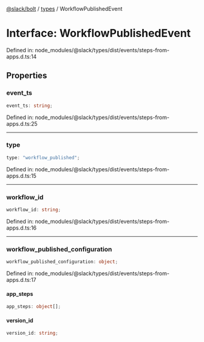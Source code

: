 [@slack/bolt](../../../../index.md) / [types](../index.md) / WorkflowPublishedEvent

# Interface: WorkflowPublishedEvent

Defined in: node\_modules/@slack/types/dist/events/steps-from-apps.d.ts:14

## Properties

### event\_ts

```ts
event_ts: string;
```

Defined in: node\_modules/@slack/types/dist/events/steps-from-apps.d.ts:25

***

### type

```ts
type: "workflow_published";
```

Defined in: node\_modules/@slack/types/dist/events/steps-from-apps.d.ts:15

***

### workflow\_id

```ts
workflow_id: string;
```

Defined in: node\_modules/@slack/types/dist/events/steps-from-apps.d.ts:16

***

### workflow\_published\_configuration

```ts
workflow_published_configuration: object;
```

Defined in: node\_modules/@slack/types/dist/events/steps-from-apps.d.ts:17

#### app\_steps

```ts
app_steps: object[];
```

#### version\_id

```ts
version_id: string;
```
